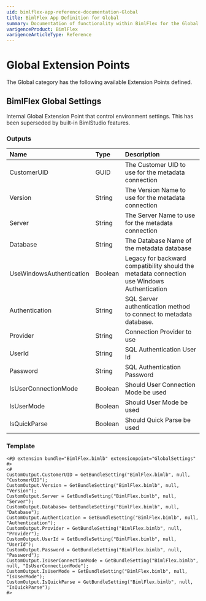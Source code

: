 ```yaml
---
uid: bimlflex-app-reference-documentation-Global
title: BimlFlex App Definition for Global
summary: Documentation of functionality within BimlFlex for the Global Extension Point category
varigenceProduct: BimlFlex
varigenceArticleType: Reference
---
```


# Global Extension Points

The Global category has the following available Extension Points defined.
  
## BimlFlex Global Settings

Internal Global Extension Point that control environment settings. This has been superseded by built-in BimlStudio features.

### Outputs

| <div style="width:150px">Name</div> | Type | Description |
| :--------- | :----------- | :----------- |
| CustomerUID | GUID | The Customer UID to use for the metadata connection |
| Version | String | The Version Name to use for the metadata connection |
| Server | String | The Server Name to use for the metadata connection |
| Database | String | The Database Name of the metadata database |
| UseWindowsAuthentication | Boolean | Legacy for backward compatibility should the metadata connection use Windows Authentication |
| Authentication | String | SQL Server authentication method to connect to metadata database. |
| Provider | String | Connection Provider to use |
| UserId | String | SQL Authentication User Id |
| Password | String | SQL Authentication Password |
| IsUserConnectionMode | Boolean | Should User Connection Mode be used |
| IsUserMode | Boolean | Should User Mode be used |
| IsQuickParse | Boolean | Should Quick Parse be used |

### Template

```biml
<#@ extension bundle="BimlFlex.bimlb" extensionpoint="GlobalSettings" #>
<#
CustomOutput.CustomerUID = GetBundleSetting("BimlFlex.bimlb", null, "CustomerUID");
CustomOutput.Version = GetBundleSetting("BimlFlex.bimlb", null, "Version");
CustomOutput.Server = GetBundleSetting("BimlFlex.bimlb", null, "Server");
CustomOutput.Database= GetBundleSetting("BimlFlex.bimlb", null, "Database");
CustomOutput.Authentication = GetBundleSetting("BimlFlex.bimlb", null, "Authentication");
CustomOutput.Provider = GetBundleSetting("BimlFlex.bimlb", null, "Provider");
CustomOutput.UserId = GetBundleSetting("BimlFlex.bimlb", null, "UserId");
CustomOutput.Password = GetBundleSetting("BimlFlex.bimlb", null, "Password");
CustomOutput.IsUserConnectionMode = GetBundleSetting("BimlFlex.bimlb", null, "IsUserConnectionMode");
CustomOutput.IsUserMode = GetBundleSetting("BimlFlex.bimlb", null, "IsUserMode");
CustomOutput.IsQuickParse = GetBundleSetting("BimlFlex.bimlb", null, "IsQuickParse");
#>
```

